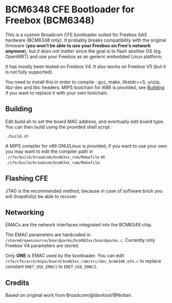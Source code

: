 # BCM6348 CFE Bootloader for Freebox (BCM6348)

This is a custom Broadcom CFE bootloader suited for Freebox SAS hardware (BCM6348 only). It probably breaks compatibility with the original firmware (**you won't be able to use your Freebox on Free's network anymore**), but *it does not matter* since the goal is to flash another OS (eg. OpenWRT) and use your Freebox as an generic embedded Linux platform.

It has mostly been tested on Freebox V4. It also works on Freebox V5 (but it is not fully supported).

You need to install this in order to compile : gcc, make, libstdc++5, unzip, libz-dev and libc headers. MIPS toolchain for i686 is provided, see [Building](#Building) if you want to replace it with your own toolchain.

## Building

Edit build.sh to set the board MAC address, and eventually edit board type. You can then build using the provided shell script :

```
./build.sh
```

A MIPS compiler for x86 GNU/Linux is provided, if you want to use your own you may want to edit the compiler path in `./cfe/build/broadcom/bcm63xx_rom/Makefile` et `./cfe/build/broadcom/bcm63xx_ram/Makefile`.

## Flashing CFE

JTAG is the recommended method, because in case of software brick you will (hopefully) be able to recover.

## Networking

EMACs are the network interfaces integrated into the BCM6348 chip.

The EMAC parameters are hardcoded in `/shared/opensource/boardparms/bcm963xx/boardparms.c`. Currently only Freebox V4 parameters are stored.

Only **ONE** is EMAC used by the bootloader. You can edit `/cfe/cfe/arch/mips/board/bcm63xx_ram/src/dev_bcm6348_eth.c` to replace constant `ENET_USE_EMAC1` to `ENET_USE_EMAC2`.

## Credits

Based on original work from Broadcom/@danitool/@Noltari.

